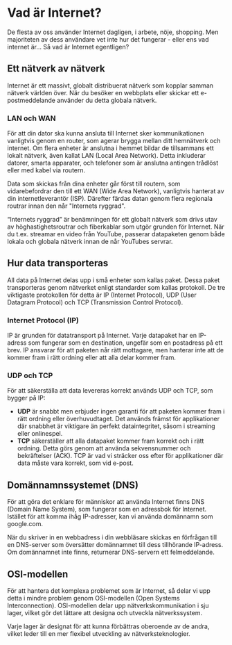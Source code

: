 # Vad är Internet?

De flesta av oss använder Internet dagligen, i arbete, nöje, shopping. Men majoriteten av dess användare vet inte hur det fungerar - eller ens vad internet är… Så vad är Internet egentligen?

## Ett nätverk av nätverk

Internet är ett massivt, globalt distribuerat nätverk som kopplar samman nätverk världen över. När du besöker en webbplats eller skickar ett e-postmeddelande använder du detta globala nätverk.

### LAN och WAN

För att din dator ska kunna ansluta till Internet sker kommunikationen vanligtvis genom en router, som agerar brygga mellan ditt hemnätverk och internet. Om flera enheter är anslutna i hemmet bildar de tillsammans ett lokalt nätverk, även kallat LAN (Local Area Network). Detta inkluderar datorer, smarta apparater, och telefoner som är anslutna antingen trådlöst eller med kabel via routern.

Data som skickas från dina enheter går först till routern, som vidarebefordrar den till ett WAN (Wide Area Network), vanligtvis hanterat av din internetleverantör (ISP). Därefter färdas datan genom flera regionala routrar innan den når "Internets ryggrad". 

“Internets ryggrad” är benämningen för ett globalt nätverk som drivs utav av höghastighetsroutrar och fiberkablar som utgör grunden för Internet. När du t.ex. streamar en video från YouTube, passerar datapaketen genom både lokala och globala nätverk innan de når YouTubes servrar.

## Hur data transporteras

All data på Internet delas upp i små enheter som kallas paket. Dessa paket transporteras genom nätverket enligt standarder som kallas protokoll. De tre viktigaste protokollen för detta är IP (Internet Protocol), UDP (User Datagram Protocol) och TCP (Transmission Control Protocol).

### Internet Protocol (IP)

IP är grunden för datatransport på Internet. Varje datapaket har en IP-adress som fungerar som en destination, ungefär som en postadress på ett brev. IP ansvarar för att paketen når rätt mottagare, men hanterar inte att de kommer fram i rätt ordning eller att alla delar kommer fram.

### UDP och TCP

För att säkerställa att data levereras korrekt används UDP och TCP, som bygger på IP:

- **UDP** är snabbt men erbjuder ingen garanti för att paketen kommer fram i rätt ordning eller överhuvudtaget. Det används främst för applikationer där snabbhet är viktigare än perfekt dataintegritet, såsom i streaming eller onlinespel.
- **TCP** säkerställer att alla datapaket kommer fram korrekt och i rätt ordning. Detta görs genom att använda sekvensnummer och bekräftelser (ACK). TCP är vad vi sträcker oss efter för applikationer där data måste vara korrekt, som vid e-post.

## Domännamnssystemet (DNS)

För att göra det enklare för människor att använda Internet finns DNS (Domain Name System), som fungerar som en adressbok för Internet. Istället för att komma ihåg IP-adresser, kan vi använda domännamn som google.com.

När du skriver in en webbadress i din webbläsare skickas en förfrågan till en DNS-server som översätter domännamnet till dess tillhörande IP-adress. Om domännamnet inte finns, returnerar DNS-servern ett felmeddelande.

## OSI-modellen

För att hantera det komplexa problemet som är Internet, så delar vi upp detta i mindre problem genom OSI-modellen (Open Systems Interconnection). OSI-modellen delar upp nätverkskommunikation i sju lager, vilket gör det lättare att designa och utveckla nätverkssystem.

Varje lager är designat för att kunna förbättras oberoende av de andra, vilket leder till en mer flexibel utveckling av nätverksteknologier.
